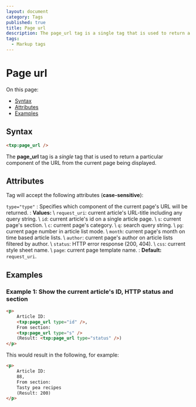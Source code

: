 ```yaml
---
layout: document
category: Tags
published: true
title: Page url
description: The page_url tag is a single tag that is used to return a particular component of the URL from the current page being displayed.
tags:
  - Markup tags
---
```


# Page url

On this page:

* [Syntax](#syntax)
* [Attributes](#attributes)
* [Examples](#examples)

## Syntax

~~~ html
<txp:page_url />
~~~

The **page_url** tag is a *single* tag that is used to return a particular component of the URL from the current page being displayed.

## Attributes

Tag will accept the following attributes (**case-sensitive**):

`type="type"`
: Specifies which component of the current page's URL will be returned.
: **Values:** \\
`request_uri`: current article's URL-title including any query string. \\
`id`: current article's id on a single article page. \\
`s`: current page's section. \\
`c`: current page's category. \\
`q`: search query string. \\
`pg`: current page number in article list mode. \\
`month`: current page's month on time based article lists. \\
`author`: current page's author on article lists filtered by author. \\
`status`: HTTP error response (200, 404). \\
`css`: current style sheet name. \\
`page`: current page template name.
: **Default:** `request_uri`.

## Examples

### Example 1: Show the current article's ID, HTTP status and section

~~~ html
<p>
    Article ID:
    <txp:page_url type="id" />,
    From section:
    <txp:page_url type="s" />
    (Result: <txp:page_url type="status" />)
</p>
~~~

This would result in the following, for example:

~~~ html
<p>
    Article ID:
    88,
    From section:
    Tasty pea recipes
    (Result: 200)
</p>
~~~
